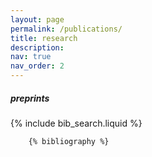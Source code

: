 ```yaml
---
layout: page
permalink: /publications/
title: research
description:
nav: true
nav_order: 2
---
```

<!-- _pages/publications.md -->

##### preprints

<!-- Bibsearch Feature -->

{% include bib_search.liquid %}

<div class="publications">

        {% bibliography %}

</div>
